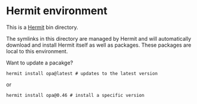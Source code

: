 # Hermit environment

This is a [Hermit](https://github.com/cashapp/hermit) bin directory.

The symlinks in this directory are managed by Hermit and will automatically
download and install Hermit itself as well as packages. These packages are
local to this environment.

Want to update a pacakge?
```shell
hermit install opa@latest # updates to the latest version
```
or
```shell
hermit install opa@0.46 # install a specific version
```
